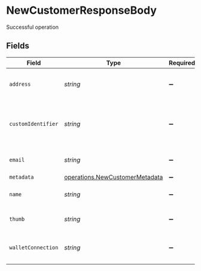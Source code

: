 # NewCustomerResponseBody

Successful operation


## Fields

| Field                                                                            | Type                                                                             | Required                                                                         | Description                                                                      | Example                                                                          |
| -------------------------------------------------------------------------------- | -------------------------------------------------------------------------------- | -------------------------------------------------------------------------------- | -------------------------------------------------------------------------------- | -------------------------------------------------------------------------------- |
| `address`                                                                        | *string*                                                                         | :heavy_minus_sign:                                                               | N/A                                                                              | The wallet Address of the customer.                                              |
| `customIdentifier`                                                               | *string*                                                                         | :heavy_minus_sign:                                                               | N/A                                                                              | The Custom Identifier of the customer in the organization                        |
| `email`                                                                          | *string*                                                                         | :heavy_minus_sign:                                                               | N/A                                                                              | The Email of the customer.                                                       |
| `metadata`                                                                       | [operations.NewCustomerMetadata](../../models/operations/newcustomermetadata.md) | :heavy_minus_sign:                                                               | N/A                                                                              |                                                                                  |
| `name`                                                                           | *string*                                                                         | :heavy_minus_sign:                                                               | N/A                                                                              | The Name of the customer.                                                        |
| `thumb`                                                                          | *string*                                                                         | :heavy_minus_sign:                                                               | N/A                                                                              | The Avatar of the customer.                                                      |
| `walletConnection`                                                               | *string*                                                                         | :heavy_minus_sign:                                                               | N/A                                                                              | The wallet connection type of the customer                                       |